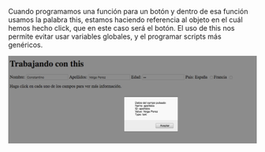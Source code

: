 Cuando programamos una función para un botón y dentro de esa función usamos la palabra this, estamos haciendo referencia al objeto en el cuál hemos hecho click, que en este caso será el botón. El uso de this nos permite evitar usar variables globales, y el programar scripts más genéricos.

<img src="this.png" />
